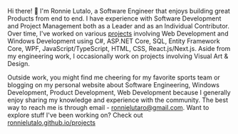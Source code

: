 Hi there! 👋 I'm Ronnie Lutalo, a Software Engineer that enjoys building great Products from end to end. I have experience with Software Development and Project Management both as a Leader and as an Individual Contributor. Over time, I've worked on various [projects](https://ronnielutalo.github.io/projects) involving Web Development and Windows Development using C#, ASP.NET Core, SQL, Entity Framework Core, WPF, JavaScript/TypeScript, HTML, CSS, React.js/Next.js. Aside from my engineering work, I occasionally work on projects involving Visual Art & Design.

Outside work, you might find me cheering for my favorite sports team or blogging on my personal website about Software Engineering, Windows Development, Product Development, Web Development because I generally enjoy sharing my knowledge and experience with the community. The best way to reach me is through email - ronnielutaro@gmail.com. Want to explore stuff I've been working on? Check out [ronnielutalo.github.io/projects](https://ronnielutalo.github.io/projects)
